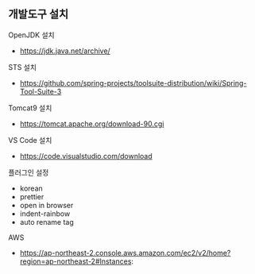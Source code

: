 ## 개발도구 설치

OpenJDK 설치

- https://jdk.java.net/archive/

STS 설치

- https://github.com/spring-projects/toolsuite-distribution/wiki/Spring-Tool-Suite-3

Tomcat9 설치

- https://tomcat.apache.org/download-90.cgi

VS Code 설치

- https://code.visualstudio.com/download

플러그인 설정

- korean
- prettier
- open in browser
- indent-rainbow
- auto rename tag

AWS

- https://ap-northeast-2.console.aws.amazon.com/ec2/v2/home?region=ap-northeast-2#Instances:

